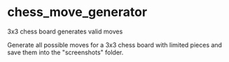 # chess_move_generator
3x3 chess board generates valid moves

Generate all possible moves for a 3x3 chess board with limited pieces and save them into the "screenshots" folder.
